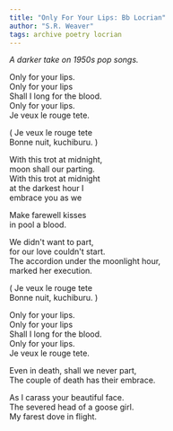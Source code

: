 ```yaml
---
title: "Only For Your Lips: Bb Locrian"
author: "S.R. Weaver"
tags: archive poetry locrian
---
```

<i>A darker take on 1950s pop songs.</i>

Only for your lips.<br />
Only for your lips<br />
Shall I long for the blood.<br />
Only for your lips.<br />
Je veux le rouge tete.

( Je veux le rouge tete<br />
Bonne nuit, kuchiburu. )

With this trot at midnight,<br />
moon shall our parting.<br />
With this trot at midnight<br />
at the darkest hour I<br />
embrace you as we

Make farewell kisses<br />
in pool a blood.

We didn't want to part,<br />
for our love couldn't start.<br />
The accordion under the moonlight hour,<br />
marked her execution.

( Je veux le rouge tete<br />
Bonne nuit, kuchiburu. )

Only for your lips.<br />
Only for your lips<br />
Shall I long for the blood.<br />
Only for your lips.<br />
Je veux le rouge tete.

Even in death, shall we never part,<br />
The couple of death has their embrace.

As I carass your beautiful face.<br />
The severed head of a goose girl.<br />
My farest dove in flight.
